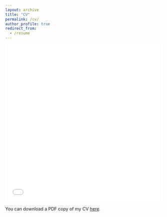 ```yaml
---
layout: archive
title: "CV"
permalink: /cv/
author_profile: true
redirect_from:
  - /resume
---
```


<iframe src="/files/cv/koutsoukos_cv.pdf" width="100%" height="500" frameborder="no" border="0" marginwidth="0" marginheight="0"></iframe>

You can download a PDF copy of my CV [here](/files/cv/koutsoukos_cv.pdf).
